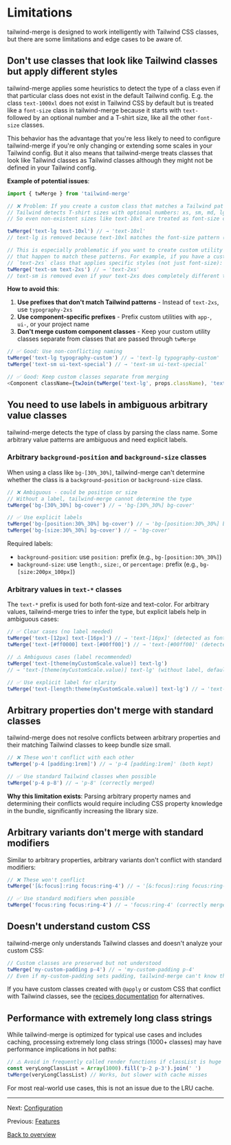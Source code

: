 # Limitations

tailwind-merge is designed to work intelligently with Tailwind CSS classes, but there are some limitations and edge cases to be aware of.

## Don't use classes that look like Tailwind classes but apply different styles

tailwind-merge applies some heuristics to detect the type of a class even if that particular class does not exist in the default Tailwind config. E.g. the class `text-1000xl` does not exist in Tailwind CSS by default but is treated like a `font-size` class in tailwind-merge because it starts with `text-` followed by an optional number and a T-shirt size, like all the other `font-size` classes.

This behavior has the advantage that you're less likely to need to configure tailwind-merge if you're only changing or extending some scales in your Tailwind config. But it also means that tailwind-merge treats classes that look like Tailwind classes as Tailwind classes although they might not be defined in your Tailwind config.

**Example of potential issues**:

```ts
import { twMerge } from 'tailwind-merge'

// ❌ Problem: If you create a custom class that matches a Tailwind pattern
// Tailwind detects T-shirt sizes with optional numbers: xs, sm, md, lg, xl, 2xl, 3xl, etc.
// So even non-existent sizes like text-10xl are treated as font-size classes:

twMerge('text-lg text-10xl') // → 'text-10xl'
// text-lg is removed because text-10xl matches the font-size pattern (text + number + xl)

// This is especially problematic if you want to create custom utility classes
// that happen to match these patterns. For example, if you have a custom
// `text-2xs` class that applies specific styles (not just font-size):
twMerge('text-sm text-2xs') // → 'text-2xs'
// text-sm is removed even if your text-2xs does completely different things
```

**How to avoid this**:

1. **Use prefixes that don't match Tailwind patterns** - Instead of `text-2xs`, use `typography-2xs`
2. **Use component-specific prefixes** - Prefix custom utilities with `app-`, `ui-`, or your project name
3. **Don't merge custom component classes** - Keep your custom utility classes separate from classes that are passed through `twMerge`

```ts
// ✅ Good: Use non-conflicting naming
twMerge('text-lg typography-custom') // → 'text-lg typography-custom'
twMerge('text-sm ui-text-special') // → 'text-sm ui-text-special'

// ✅ Good: Keep custom classes separate from merging
<Component className={twJoin(twMerge('text-lg', props.className), 'text-custom')} />
```

## You need to use labels in ambiguous arbitrary value classes

tailwind-merge detects the type of class by parsing the class name. Some arbitrary value patterns are ambiguous and need explicit labels.

### Arbitrary `background-position` and `background-size` classes

When using a class like `bg-[30%_30%]`, tailwind-merge can't determine whether the class is a `background-position` or `background-size` class.

```ts
// ❌ Ambiguous - could be position or size
// Without a label, tailwind-merge cannot determine the type
twMerge('bg-[30%_30%] bg-cover') // → 'bg-[30%_30%] bg-cover'

// ✅ Use explicit labels
twMerge('bg-[position:30%_30%] bg-cover') // → 'bg-[position:30%_30%] bg-cover'
twMerge('bg-[size:30%_30%] bg-cover') // → 'bg-cover'
```

Required labels:

- `background-position`: use `position:` prefix (e.g., `bg-[position:30%_30%]`)
- `background-size`: use `length:`, `size:`, or `percentage:` prefix (e.g., `bg-[size:200px_100px]`)

### Arbitrary values in `text-*` classes

The `text-*` prefix is used for both font-size and text-color. For arbitrary values, tailwind-merge tries to infer the type, but explicit labels help in ambiguous cases:

```ts
// ✅ Clear cases (no label needed)
twMerge('text-[12px] text-[16px]') // → 'text-[16px]' (detected as font-size)
twMerge('text-[#ff0000] text-[#00ff00]') // → 'text-[#00ff00]' (detected as color)

// ⚠️ Ambiguous cases (label recommended)
twMerge('text-[theme(myCustomScale.value)] text-lg')
// → 'text-[theme(myCustomScale.value)] text-lg' (without label, defaults to color interpretation)

// ✅ Use explicit label for clarity
twMerge('text-[length:theme(myCustomScale.value)] text-lg') // → 'text-lg'
```

## Arbitrary properties don't merge with standard classes

tailwind-merge does not resolve conflicts between arbitrary properties and their matching Tailwind classes to keep bundle size small.

```ts
// ❌ These won't conflict with each other
twMerge('p-4 [padding:1rem]') // → 'p-4 [padding:1rem]' (both kept)

// ✅ Use standard Tailwind classes when possible
twMerge('p-4 p-8') // → 'p-8' (correctly merged)
```

**Why this limitation exists**: Parsing arbitrary property names and determining their conflicts would require including CSS property knowledge in the bundle, significantly increasing the library size.

## Arbitrary variants don't merge with standard modifiers

Similar to arbitrary properties, arbitrary variants don't conflict with standard modifiers:

```ts
// ❌ These won't conflict
twMerge('[&:focus]:ring focus:ring-4') // → '[&:focus]:ring focus:ring-4' (both kept)

// ✅ Use standard modifiers when possible
twMerge('focus:ring focus:ring-4') // → 'focus:ring-4' (correctly merged)
```

## Doesn't understand custom CSS

tailwind-merge only understands Tailwind classes and doesn't analyze your custom CSS:

```ts
// Custom classes are preserved but not understood
twMerge('my-custom-padding p-4') // → 'my-custom-padding p-4'
// Even if my-custom-padding sets padding, tailwind-merge can't know that
```

If you have custom classes created with `@apply` or custom CSS that conflict with Tailwind classes, see the [recipes documentation](./recipes.md#extracting-classes-with-tailwinds-apply) for alternatives.

## Performance with extremely long class strings

While tailwind-merge is optimized for typical use cases and includes caching, processing extremely long class strings (1000+ classes) may have performance implications in hot paths:

```ts
// ⚠️ Avoid in frequently called render functions if classList is huge
const veryLongClassList = Array(1000).fill('p-2 p-3').join(' ')
twMerge(veryLongClassList) // Works, but slower with cache misses
```

For most real-world use cases, this is not an issue due to the LRU cache.

---

Next: [Configuration](./configuration.md)

Previous: [Features](./features.md)

[Back to overview](./README.md)
